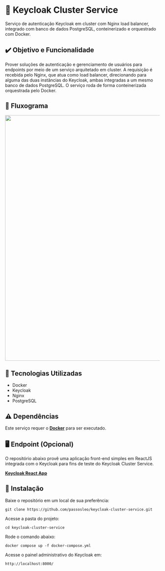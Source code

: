 # 🔑 Keycloak Cluster Service

Serviço de autenticação Keycloak em cluster com Nginx load balancer, integrado com banco de dados PostgreSQL, conteinerizado e orquestrado com Docker.


## ✔️ Objetivo e Funcionalidade

Prover soluções de autenticação e gerenciamento de usuários para endpoints por meio de um serviço arquitetado em cluster. A requisição é recebida pelo Nginx, que atua como load balancer, direcionando para alguma das duas instâncias do Keycloak, ambas integradas a um mesmo banco de dados PostgreSQL. O serviço roda de forma conteinerizada orquestrada pelo Docker.

## 🔁 Fluxograma

<!-- <p align="center"> -->
<img  width="800" src="https://user-images.githubusercontent.com/90735184/158608991-10152f05-e6af-4f9e-b3d8-7e485b406908.png">
<!-- </p> -->
<!-- align="center" -->




## 🚀 Tecnologias Utilizadas

* Docker
* Keycloak
* Nginx
* PostgreSQL

## ⚠️ Dependências

Este serviço requer o **[Docker](https://www.docker.com/)** para ser executado.


## 🖥️ Endpoint (Opcional)

O repositório abaixo provê uma aplicação front-end simples em ReactJS integrada com o Keycloak para fins de teste do Keycloak Cluster Service. 

**[Keycloak React App](https://github.com/passosleo/keycloak-react-app)**



## 🐳 Instalação

Baixe o repositório em um local de sua preferência:
```
git clone https://github.com/passosleo/keycloak-cluster-service.git
```

Acesse a pasta do projeto:
```
cd keycloak-cluster-service
```

Rode o comando abaixo:
```
docker compose up -f docker-compose.yml
```

Acesse o painel administrativo do Keycloak em:
```
http://localhost:8000/
```
